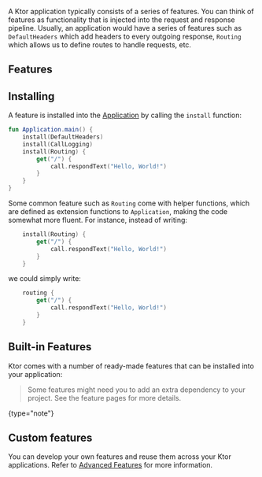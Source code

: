 [//]: # (title: Features)
[//]: # (caption: Extend Application Capabilities)
[//]: # (category: servers)
[//]: # (permalink: /servers/features.html)
[//]: # (children: /servers/features/)
[//]: # (keywords: installing features install features)
[//]: # (redirect_from: redirect_from)
[//]: # (- /features/index.html: - /features/index.html)
[//]: # (- /servers/features/index.html: - /servers/features/index.html)
[//]: # (ktor_version_review: 1.0.0)

A Ktor application typically consists of a series of features. You can think of features as functionality 
that is injected into the request and response pipeline. Usually, an application would have a series of features such as `DefaultHeaders` which add headers to every outgoing
response, `Routing` which allows us to define routes to handle requests, etc.





## Features



## Installing

A feature is installed into the [Application](/application) by calling the `install` function:

```kotlin
fun Application.main() {
    install(DefaultHeaders) 
    install(CallLogging)
    install(Routing) { 
        get("/") { 
            call.respondText("Hello, World!")  
        }
    }
}
```

Some common feature such as `Routing` come with helper functions, which are defined as extension functions to `Application`, making the code
somewhat more fluent. For instance, instead of writing:

```kotlin
    install(Routing) {
        get("/") {
            call.respondText("Hello, World!")
        }
    }
```

we could simply write:

```kotlin
    routing {
        get("/") {
            call.respondText("Hello, World!")
        }
    }
```

## Built-in Features

Ktor comes with a number of ready-made features that can be installed into your application:

>Some features might need you to add an extra dependency to your project. See the feature pages for more details.
>
{type="note"}

## Custom features

You can develop your own features and reuse them across your Ktor applications. 
Refer to [Advanced Features](/advanced/features) for more information.